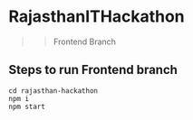# RajasthanITHackathon
  >> Frontend Branch

## Steps to run Frontend branch
```
cd rajasthan-hackathon
npm i
npm start
```
